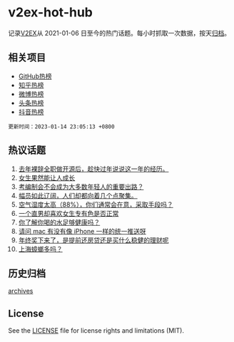 # v2ex-hot-hub

 记录[V2EX](https://www.v2ex.com/)从 2021-01-06 日至今的热门话题。每小时抓取一次数据，按天[归档](archives)。
 
 ## 相关项目

- [GitHub热榜](https://github.com/snaildev/github-hot-hub)
- [知乎热榜](https://github.com/snaildev/zhihu-hot-hub)
- [微博热榜](https://github.com/snaildev/weibo-hot-hub)
- [头条热榜](https://github.com/snaildev/toutiao-hot-hub)
- [抖音热榜](https://github.com/snaildev/douyin-hot-hub)


 `更新时间：2023-01-14 23:05:13 +0800`

## 热议话题

1. [去年裸辞全职做开源后，趁快过年说说这一年的经历。](https://www.v2ex.com/t/908861)
1. [女生果然能让人成长](https://www.v2ex.com/t/908887)
1. [考编制会不会成为大多数年轻人的重要出路？](https://www.v2ex.com/t/908862)
1. [幅员如此辽阔，人们却都向着几个点聚集。](https://www.v2ex.com/t/908907)
1. [空气湿度太高（88%），你们通常会在意，采取手段吗？](https://www.v2ex.com/t/908860)
1. [一个直男却喜欢女生专有色是否正常](https://www.v2ex.com/t/908910)
1. [你了解你喝的水足够健康吗？](https://www.v2ex.com/t/908930)
1. [请问 mac 有没有像 iPhone 一样的统一推送呀](https://www.v2ex.com/t/908814)
1. [年终奖下来了，是提前还房贷还是买什么稳健的理财呢](https://www.v2ex.com/t/908892)
1. [上海蟑螂多吗？](https://www.v2ex.com/t/908815)

## 历史归档

[archives](archives)

## License

See the [LICENSE](LICENSE) file for license rights and limitations (MIT).

